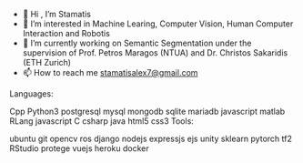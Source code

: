 - 👋 Hi , I’m Stamatis
- 👀 I’m interested in Machine Learing, Computer Vision, Human Computer Interaction and Robotis
- 🔭 I’m currently working on Semantic Segmentation under the supervision of Prof. Petros Maragos (NTUA) and Dr. Christos Sakaridis (ETH Zurich) 
- 📫 How to reach me stamatisalex7@gmail.com


Languages:

Cpp Python3 postgresql mysql mongodb sqlite mariadb javascript matlab RLang javascript C csharp java html5 css3
Tools:

ubuntu git opencv ros django nodejs expressjs ejs unity sklearn pytorch tf2 RStudio protege vuejs heroku docker 
<!---
stamatisalex/stamatisalex is a ✨ special ✨ repository because its `README.md` (this file) appears on your GitHub profile.
You can click the Preview link to take a look at your changes.
--->
